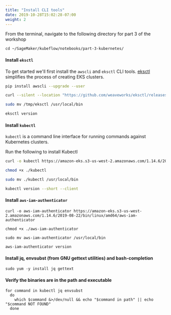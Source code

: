 ```yaml
---
title: "Install CLI tools"
date: 2019-10-28T15:02:28-07:00
weight: 2
---
```


From the terminal, navigate to the following directory for part 3 of the workshop
```
cd ~/SageMaker/kubeflow/notebooks/part-3-kubernetes/

```


#### Install `eksctl`

To get started we'll first install the `awscli` and `eksctl` CLI tools. [eksctl](https://eksctl.io) simplifies the process of creating EKS clusters.

```bash
pip install awscli --upgrade --user

curl --silent --location "https://github.com/weaveworks/eksctl/releases/download/latest_release/eksctl_$(uname -s)_amd64.tar.gz" | tar xz -C /tmp

sudo mv /tmp/eksctl /usr/local/bin

eksctl version

```

#### Install `kubectl`
`kubectl` is a command line interface for running commands against Kubernetes clusters. 

Run the following to install Kubectl

```bash
curl -o kubectl https://amazon-eks.s3-us-west-2.amazonaws.com/1.14.6/2019-08-22/bin/linux/amd64/kubectl

chmod +x ./kubectl

sudo mv ./kubectl /usr/local/bin

kubectl version --short --client

```

#### Install `aws-iam-authenticator`

```
curl -o aws-iam-authenticator https://amazon-eks.s3-us-west-2.amazonaws.com/1.14.6/2019-08-22/bin/linux/amd64/aws-iam-authenticator

chmod +x ./aws-iam-authenticator

sudo mv aws-iam-authenticator /usr/local/bin

aws-iam-authenticator version

```

#### Install jq, envsubst (from GNU gettext utilities) and bash-completion
```
sudo yum -y install jq gettext

```

#### Verify the binaries are in the path and executable
```
for command in kubectl jq envsubst
  do
    which $command &>/dev/null && echo "$command in path" || echo "$command NOT FOUND"
  done

```
